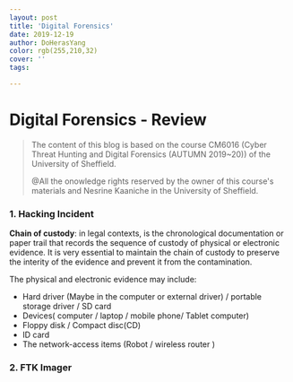 ```yaml
---
layout: post
title: 'Digital Forensics'
date: 2019-12-19
author: DoHerasYang
color: rgb(255,210,32)
cover: ''
tags: 

---
```


# Digital Forensics - Review

> The content of this blog is based on the course CM6016 (Cyber Threat Hunting and Digital Forensics (AUTUMN 2019~20)) of the University of Sheffield.
>
> @All the onowledge rights reserved by the owner of this course's materials and Nesrine Kaaniche in the University of Sheffield.

### 1. Hacking Incident

**Chain of custody**: in legal contexts, is the chronological documentation or paper trail that records the sequence of custody of physical or electronic evidence. It is very essential to maintain the chain of custody to preserve the interity of the evidence and prevent it from the contamination.

The physical and electronic evidence may include:

+ Hard driver (Maybe in the computer or external driver) / portable storage driver / SD card
+ Devices( computer / laptop / mobile phone/ Tablet computer)
+ Floppy disk / Compact disc(CD) 
+ ID card
+ The network-access items (Robot / wireless router )

### 2. FTK Imager











